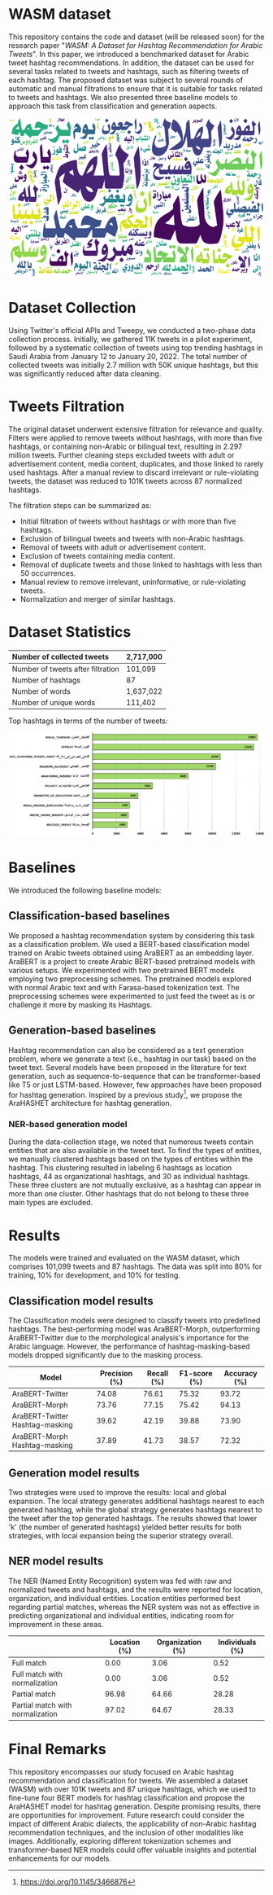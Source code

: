 # WASM dataset

This repository contains the code and dataset (will be released soon) for the research paper "_WASM: A Dataset for Hashtag Recommendation for Arabic Tweets_". In this paper, we introduced a benchmarked dataset for Arabic tweet hashtag recommendations. In addition, the dataset can be used for several tasks related to tweets and hashtags, such as filtering tweets of each hashtag. The proposed dataset was subject to several rounds of automatic and manual filtrations to ensure that it is suitable for tasks related to tweets and hashtags. We also presented three baseline models to approach this task from classification and generation aspects.

![Word Cloud](figures/words_cloud.png)

# Dataset Collection

Using Twitter's official APIs and Tweepy, we conducted a two-phase data collection process. Initially, we gathered 11K tweets in a pilot experiment, followed by a systematic collection of tweets using top trending hashtags in Saudi Arabia from January 12 to January 20, 2022. The total number of collected tweets was initially 2.7 million with 50K unique hashtags, but this was significantly reduced after data cleaning.

# Tweets Filtration

The original dataset underwent extensive filtration for relevance and quality. Filters were applied to remove tweets without hashtags, with more than five hashtags, or containing non-Arabic or bilingual text, resulting in 2.297 million tweets. Further cleaning steps excluded tweets with adult or advertisement content, media content, duplicates, and those linked to rarely used hashtags. After a manual review to discard irrelevant or rule-violating tweets, the dataset was reduced to 101K tweets across 87 normalized hashtags.

The filtration steps can be summarized as:

- Initial filtration of tweets without hashtags or with more than five hashtags.
- Exclusion of bilingual tweets and tweets with non-Arabic hashtags.
- Removal of tweets with adult or advertisement content.
- Exclusion of tweets containing media content.
- Removal of duplicate tweets and those linked to hashtags with less than 50 occurrences.
- Manual review to remove irrelevant, uninformative, or rule-violating tweets.
- Normalization and merger of similar hashtags.

# Dataset Statistics

| Number of collected tweets        | 2,717,000 |
| :-------------------------------- | :-------  |
| Number of tweets after filtration | 101,099   |
| Number of hashtags                | 87        |
| Number of words                   | 1,637,022 |
| Number of unique words            | 111,402   |


Top hashtags in terms of the number of tweets:

![Top Hashtags according to the number of tweets](figures/top_hashtags.png)


# Baselines

We introduced the following baseline models:

## Classification-based baselines

We proposed a hashtag recommendation system by considering this task as a classification problem. We used a BERT-based classification model trained on Arabic tweets obtained using AraBERT as an embedding layer. AraBERT is a project to create Arabic BERT-based pretrained models with various setups. We experimented with two pretrained BERT models employing two preprocessing schemes. The pretrained models explored with normal Arabic text and with Farasa-based tokenization text. The preprocessing schemes were experimented to just feed the tweet as is or challenge it more by masking its Hashtags.


## Generation-based baselines

Hashtag recommendation can also be considered as a text generation problem, where we generate a text (i.e., hashtag in our task) based on the tweet text. Several models have been proposed in the literature for text generation, such as sequence-to-sequence that can be transformer-based like T5 or just LSTM-based. However, few approaches have been proposed for hashtag generation. Inspired by a previous study[^1], we propose the AraHASHET architecture for hashtag generation.

[^1]: https://doi.org/10.1145/3466876

### NER-based generation model

During the data-collection stage, we noted that numerous tweets contain entities that are also available in the tweet text. To find the types of entities, we manually clustered hashtags based on the types of entities within the hashtag. This clustering resulted in labeling 6 hashtags as location hashtags, 44 as organizational hashtags, and 30 as individual hashtags. These three clusters are not mutually exclusive, as a hashtag can appear in more than one cluster. Other hashtags that do not belong to these three main types are excluded.

# Results

The models were trained and evaluated on the WASM dataset, which comprises 101,099 tweets and 87 hashtags. The data was split into 80% for training, 10% for development, and 10% for testing.

## Classification model results

The Classification models were designed to classify tweets into predefined hashtags. The best-performing model was AraBERT-Morph, outperforming AraBERT-Twitter due to the morphological analysis's importance for the Arabic language. However, the performance of hashtag-masking-based models dropped significantly due to the masking process.

| Model                          | Precision (%) | Recall (%) | F1-score (%) | Accuracy (%) |
|--------------------------------|---------------|------------|--------------|--------------|
| AraBERT-Twitter                | 74.08         | 76.61      | 75.32        | 93.72        |
| AraBERT-Morph                  | 73.76         | 77.15      | 75.42        | 94.13        |
| AraBERT-Twitter Hashtag-masking| 39.62         | 42.19      | 39.88        | 73.90        |
| AraBERT-Morph Hashtag-masking  | 37.89         | 41.73      | 38.57        | 72.32        |

## Generation model results

Two strategies were used to improve the results: local and global expansion. The local strategy generates additional hashtags nearest to each generated hashtag, while the global strategy generates hashtags nearest to the tweet after the top generated hashtags. The results showed that lower 'k' (the number of generated hashtags) yielded better results for both strategies, with local expansion being the superior strategy overall.

## NER model results

The NER (Named Entity Recognition) system was fed with raw and normalized tweets and hashtags, and the results were reported for location, organization, and individual entities. Location entities performed best regarding partial matches, whereas the NER system was not as effective in predicting organizational and individual entities, indicating room for improvement in these areas.

|                                   | Location (%) | Organization (%)  | Individuals (%) |
|-----------------------------------|---------------|------------------|-----------------|
| Full match                        | 0.00          | 3.06             | 0.52            |
| Full match with normalization     | 0.00          | 3.06             | 0.52            |
| Partial match                     | 96.98         | 64.66            | 28.28           |
| Partial match with normalization  | 97.02         | 64.67            | 28.33           |

# Final Remarks

This repository encompasses our study focused on Arabic hashtag recommendation and classification for tweets. We assembled a dataset (WASM) with over 101K tweets and 87 unique hashtags, which we used to fine-tune four BERT models for hashtag classification and propose the AraHASHET model for hashtag generation. Despite promising results, there are opportunities for improvement. Future research could consider the impact of different Arabic dialects, the applicability of non-Arabic hashtag recommendation techniques, and the inclusion of other modalities like images. Additionally, exploring different tokenization schemes and transformer-based NER models could offer valuable insights and potential enhancements for our models.
